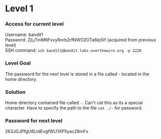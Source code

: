 # Level 1

### Access for current level
Username: bandit1<br>
Password: ZjLjTmM6FvvyRnrb2rfNWOZOTa6ip5If (acquired from previous level)<br>
SSH command: `ssh bandit1@bandit.labs.overthewire.org -p 2220`<br>

### Level Goal
The password for the next level is stored in a file called - located in the home directory.

### Solution
Home directory contained file called `-`. Can't cat this as its a special character. Have to specify the path to the file `cat ./-` for password.

### Password for next level
263JGJPfgU6LtdEvgfWU1XP5yac29mFx